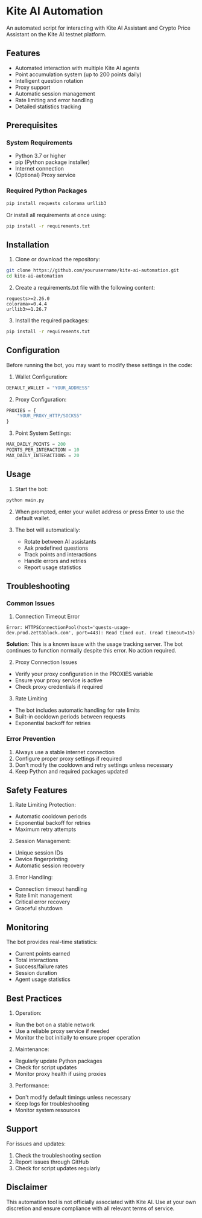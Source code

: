 # Kite AI Automation

An automated script for interacting with Kite AI Assistant and Crypto Price Assistant on the Kite AI testnet platform.

## Features
- Automated interaction with multiple Kite AI agents
- Point accumulation system (up to 200 points daily)
- Intelligent question rotation
- Proxy support
- Automatic session management
- Rate limiting and error handling
- Detailed statistics tracking

## Prerequisites

### System Requirements
- Python 3.7 or higher
- pip (Python package installer)
- Internet connection
- (Optional) Proxy service

### Required Python Packages
```bash
pip install requests colorama urllib3
```

Or install all requirements at once using:
```bash
pip install -r requirements.txt
```

## Installation

1. Clone or download the repository:
```bash
git clone https://github.com/yourusername/kite-ai-automation.git
cd kite-ai-automation
```

2. Create a requirements.txt file with the following content:
```
requests>=2.26.0
colorama>=0.4.4
urllib3>=1.26.7
```

3. Install the required packages:
```bash
pip install -r requirements.txt
```

## Configuration

Before running the bot, you may want to modify these settings in the code:

1. Wallet Configuration:
```python
DEFAULT_WALLET = "YOUR_ADDRESS"
```

2. Proxy Configuration:
```python
PROXIES = {
    "YOUR_PROXY_HTTP/SOCKS5"
}
```

3. Point System Settings:
```python
MAX_DAILY_POINTS = 200
POINTS_PER_INTERACTION = 10
MAX_DAILY_INTERACTIONS = 20
```

## Usage

1. Start the bot:
```bash
python main.py
```

2. When prompted, enter your wallet address or press Enter to use the default wallet.

3. The bot will automatically:
   - Rotate between AI assistants
   - Ask predefined questions
   - Track points and interactions
   - Handle errors and retries
   - Report usage statistics

## Troubleshooting

### Common Issues

1. Connection Timeout Error
```
Error: HTTPSConnectionPool(host='quests-usage-dev.prod.zettablock.com', port=443): Read timed out. (read timeout=15)
```
**Solution**: This is a known issue with the usage tracking server. The bot continues to function normally despite this error. No action required.

2. Proxy Connection Issues
- Verify your proxy configuration in the PROXIES variable
- Ensure your proxy service is active
- Check proxy credentials if required

3. Rate Limiting
- The bot includes automatic handling for rate limits
- Built-in cooldown periods between requests
- Exponential backoff for retries

### Error Prevention

1. Always use a stable internet connection
2. Configure proper proxy settings if required
3. Don't modify the cooldown and retry settings unless necessary
4. Keep Python and required packages updated

## Safety Features

1. Rate Limiting Protection:
- Automatic cooldown periods
- Exponential backoff for retries
- Maximum retry attempts

2. Session Management:
- Unique session IDs
- Device fingerprinting
- Automatic session recovery

3. Error Handling:
- Connection timeout handling
- Rate limit management
- Critical error recovery
- Graceful shutdown

## Monitoring

The bot provides real-time statistics:
- Current points earned
- Total interactions
- Success/failure rates
- Session duration
- Agent usage statistics

## Best Practices

1. Operation:
- Run the bot on a stable network
- Use a reliable proxy service if needed
- Monitor the bot initially to ensure proper operation

2. Maintenance:
- Regularly update Python packages
- Check for script updates
- Monitor proxy health if using proxies

3. Performance:
- Don't modify default timings unless necessary
- Keep logs for troubleshooting
- Monitor system resources

## Support

For issues and updates:
1. Check the troubleshooting section
2. Report issues through GitHub
3. Check for script updates regularly

## Disclaimer

This automation tool is not officially associated with Kite AI. Use at your own discretion and ensure compliance with all relevant terms of service.